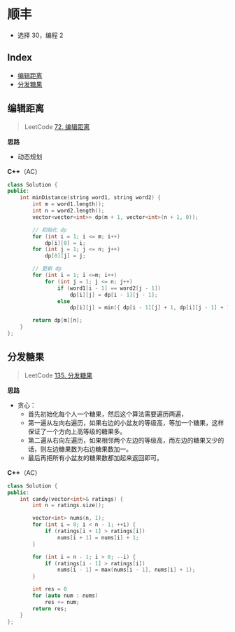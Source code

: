 # 顺丰

* 选择 30，编程 2

## Index

* [编辑距离](bi-shi-shun-feng-180917.md#编辑距离)
* [分发糖果](bi-shi-shun-feng-180917.md#分发糖果)

## 编辑距离

> LeetCode [72. 编辑距离](https://leetcode-cn.com/problems/edit-distance/description/)

**思路**

* 动态规划

**C++**（AC）

```cpp
class Solution {
public:
    int minDistance(string word1, string word2) {
        int m = word1.length();
        int n = word2.length();
        vector<vector<int>> dp(m + 1, vector<int>(n + 1, 0));

        // 初始化 dp
        for (int i = 1; i <= m; i++)
            dp[i][0] = i;
        for (int j = 1; j <= n; j++)
            dp[0][j] = j;

        // 更新 dp
        for (int i = 1; i <=m; i++)
            for (int j = 1; j <= n; j++)
                if (word1[i - 1] == word2[j - 1])
                    dp[i][j] = dp[i - 1][j - 1];
                else
                    dp[i][j] = min({ dp[i - 1][j] + 1, dp[i][j - 1] + 1, dp[i - 1][j - 1] + 1 });

        return dp[m][n];
    }
};
```

## 分发糖果

> LeetCode [135. 分发糖果](https://leetcode-cn.com/problems/candy/description/)

**思路**

* 贪心：
  * 首先初始化每个人一个糖果，然后这个算法需要遍历两遍，
  * 第一遍从左向右遍历，如果右边的小盆友的等级高，等加一个糖果，这样保证了一个方向上高等级的糖果多。
  * 第二遍从右向左遍历，如果相邻两个左边的等级高，而左边的糖果又少的话，则左边糖果数为右边糖果数加一。
  * 最后再把所有小盆友的糖果数都加起来返回即可。

**C++**（AC）

```cpp
class Solution {
public:
    int candy(vector<int>& ratings) {
        int n = ratings.size();

        vector<int> nums(n, 1);
        for (int i = 0; i < n - 1; ++i) {
            if (ratings[i + 1] > ratings[i]) 
                nums[i + 1] = nums[i] + 1;
        }

        for (int i = n - 1; i > 0; --i) {
            if (ratings[i - 1] > ratings[i]) 
                nums[i - 1] = max(nums[i - 1], nums[i] + 1);
        }

        int res = 0
        for (auto num : nums) 
            res += num;
        return res;
    }
};
```

